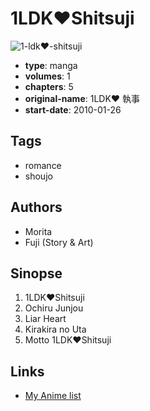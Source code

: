 # 1LDK♥Shitsuji

![1-ldk♥-shitsuji](https://cdn.myanimelist.net/images/manga/3/165532.jpg)

-   **type**: manga
-   **volumes**: 1
-   **chapters**: 5
-   **original-name**: 1LDK♥ 執事
-   **start-date**: 2010-01-26

## Tags

-   romance
-   shoujo

## Authors

-   Morita
-   Fuji (Story & Art)

## Sinopse

1. 1LDK♥Shitsuji
2. Ochiru Junjou
3. Liar Heart
4. Kirakira no Uta
5. Motto 1LDK♥Shitsuji

## Links

-   [My Anime list](https://myanimelist.net/manga/19999/1LDK%E2%99%A5Shitsuji)
